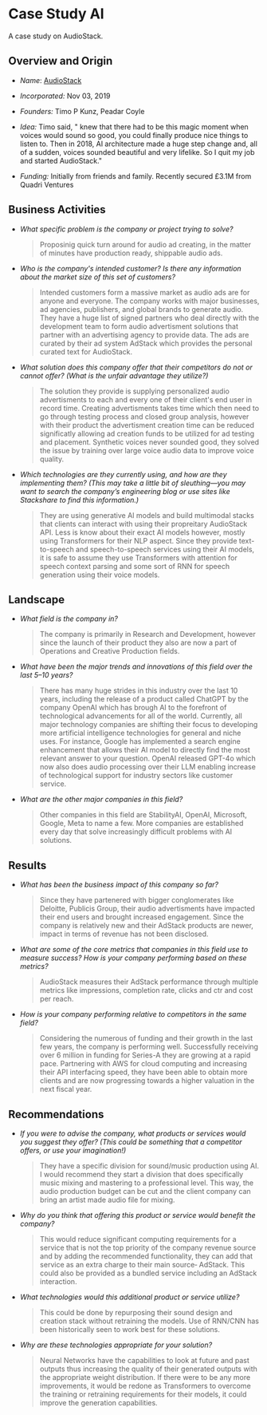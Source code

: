# Case Study AI
A case study on AudioStack.


## Overview and Origin

* _Name_: [AudioStack](https://audiostack.ai/)

* _Incorporated:_ Nov 03, 2019

* _Founders:_ Timo P Kunz, Peadar Coyle

* _Idea:_ Timo said, " knew that there had to be this magic moment when voices would sound so good, you could finally produce nice things to listen to. Then in 2018, AI architecture made a huge step change and, all of a sudden, voices sounded beautiful and very lifelike. So I quit my job and started AudioStack."

* _Funding:_ Initially from friends and family. Recently secured £3.1M from Quadri Ventures

## Business Activities

* _What specific problem is the company or project trying to solve?_

    >Proposinig quick turn around for audio ad creating, in the matter of minutes have production ready, shippable audio ads.

* _Who is the company's intended customer? Is there any information about the market size of this set of customers?_
  
    >Intended customers form a massive market as audio ads are for anyone and everyone. The company works with major businesses, ad agencies, publishers, and global brands to generate audio. They have a huge list of signed partners who deal directly with the development team to form audio advertisment solutions that partner with an advertising agency to provide data. The ads are curated by their ad system AdStack which provides the personal curated text for AudioStack.

* _What solution does this company offer that their competitors do not or cannot offer? (What is the unfair advantage they utilize?)_
  
    >The solution they provide is supplying personalized audio advertisments to each and every one of their client's end user in record time. Creating advertisments takes time which then need to go through testing process and closed group analysis, however with their product the advertisment creation time can be reduced significatly allowing ad creation funds to be utilized for ad testing and placement. Synthetic voices never sounded good, they solved the issue by training over large voice audio data to improve voice quality.

* _Which technologies are they currently using, and how are they implementing them? (This may take a little bit of sleuthing&mdash;you may want to search the company’s engineering blog or use sites like Stackshare to find this information.)_
    
    >They are using generative AI models and build multimodal stacks that clients can interact with using their propreitary AudioStack API. Less is know about their exact AI models however, mostly using Transformers for their NLP aspect. Since they provide text-to-speech and speech-to-speech services using their AI models, it is safe to assume they use Transformers with attention for speech context parsing and some sort of RNN for speech generation using their voice models.

## Landscape

* _What field is the company in?_

    >The company is primarily in Research and Development, however since the launch of their product they also are now a part of Operations and Creative Production fields.

* _What have been the major trends and innovations of this field over the last 5&ndash;10 years?_
    
    >There has many huge strides in this industry over the last 10 years, including the release of a product called ChatGPT by the company OpenAI which has brough AI to the forefront of technological advancements for all of the world. Currently, all major technology companies are shifting their focus to developing more artificial intelligence technologies for general and niche uses. For instance, Google has implemented a search engine enhancement that allows their AI model to directly find the most relevant answer to your question. OpenAI released GPT-4o which now also does audio processing over their LLM enabling increase of technological support for industry sectors like customer service.

* _What are the other major companies in this field?_

    >Other companies in this field are StabilityAI, OpenAI, Microsoft, Google, Meta to name a few. More companies are established every day that solve increasingly difficult problems with AI solutions.

## Results

* _What has been the business impact of this company so far?_

    >Since they have partenered with bigger conglomerates like Deloitte, Publicis Group, their audio advertisments have impacted their end users and brought increased engagement. Since the company is relatively new and their AdStack products are newer, impact in terms of revenue has not been disclosed.

* _What are some of the core metrics that companies in this field use to measure success? How is your company performing based on these metrics?_

    >AudioStack measures their AdStack performance through multiple metrics like impressions, completion rate, clicks and ctr and cost per reach.

* _How is your company performing relative to competitors in the same field?_

    >Considering the numerous of funding and their growth in the last few years, the company is performing well. Successfully receiving over 6 million in funding for Series-A they are growing at a rapid pace. Partnering with AWS for cloud computing and increasing their API interfacing speed, they have been able to obtain more clients and are now progressing towards a higher valuation in the next fiscal year.

## Recommendations

* _If you were to advise the company, what products or services would you suggest they offer? (This could be something that a competitor offers, or use your imagination!)_

    >They have a specific division for sound/music production using AI. I would recommend they start a division that does specifically music mixing and mastering to a professional level. This way, the audio production budget can be cut and the client company can bring an artist made audio file for mixing.

* _Why do you think that offering this product or service would benefit the company?_

    >This would reduce significant computing requirements for a service that is not the top priority of the company revenue source and by adding the recommended functionality, they can add that service as an extra charge to their main source&dash; AdStack. This could also be provided as a bundled service including an AdStack interaction.

* _What technologies would this additional product or service utilize?_

    >This could be done by repurposing their sound design and creation stack without retraining the models. Use of RNN/CNN has been historically seen to work best for these solutions.

* _Why are these technologies appropriate for your solution?_

    >Neural Networks have the capabilities to look at future and past outputs thus increasing the quality of their generated outputs with the appropriate weight distribution. If there were to be any more improvements, it would be redone as Transformers to overcome the training or retraining requirements for their models, it could improve the generation capabilities.
